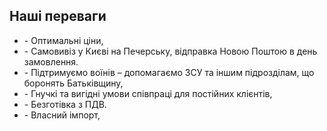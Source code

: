 ## Наші переваги

- \- Оптимальні ціни,
- \- Самовивіз у Києві на Печерську, відправка Новою Поштою в день замовлення.
- \- Підтримуємо воїнів – допомагаємо ЗСУ та іншим підрозділам, що боронять Батьківщину,
- \- Гнучкі та вигідні умови співпраці для постійних клієнтів,
- \- Безготівка з ПДВ.
- \- Власний імпорт,